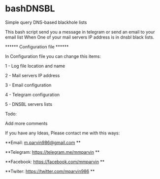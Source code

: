 # bashDNSBL
Simple query DNS-based blackhole lists

This bash script send you a message in telegram or send an email to your email list When
One of your mail servers IP address is in dnsbl black lists.

****** Configuration file ******

In Configuration file you can change this items:

1 - Log file location and name

2 - Mail servers IP address

3 - Email configuration

4 - Telegram configuration

5 - DNSBL servers lists


Todo:

Add more comments


If you have any Ideas, Please contact me with this ways:

**Email: m.parvin986@gmail.com **

**Telegram: https://telegram.me/mmparvin **

**Facebook: https://facebook.com/mmparvin **

**Twiter: https://twitter.com/mparvin986 **
